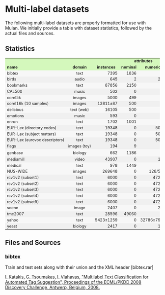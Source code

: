 # Multi-label datasets

The following multi-label datasets are properly formatted for use with Mulan. We initially provide a table with dataset statistics, followed by the actual files and sources. 

## Statistics

<table border="0" cellpadding="2" cellspacing="1" width="200" style="font-size:0.9em">
          <tbody>
            <tr style="background-color:#D4F8BC">
              <td nowrap="nowrap"> </td>
              <td align="center" nowrap="nowrap"> </td>
              <td nowrap="nowrap"> </td>
              <td colspan="2" align="center" nowrap="nowrap"> <strong>attributes</strong></td>
              <td align="center" nowrap="nowrap"></td>
              <td nowrap="nowrap"><strong> </strong></td>
              <td nowrap="nowrap"><strong> </strong></td>
              <td nowrap="nowrap"><strong> </strong></td>
            </tr>
            <tr style="background-color:#D4F8BC">
              <td nowrap="nowrap"><strong>name</strong></td>
              <td align="center" nowrap="nowrap"><strong>domain</strong></td>
              <td align="center" nowrap="nowrap" ><strong>instances</strong></td>
              <td align="center" nowrap="nowrap" ><strong>nominal</strong></td>
              <td align="center" nowrap="nowrap" ><strong>numeric</strong></td>
              <td align="center" nowrap="nowrap" ><strong>labels</strong></td>
              <td align="center" nowrap="nowrap" ><strong>cardinality</strong></td>
              <td align="center" nowrap="nowrap" ><strong>density</strong></td>
              <td align="center" nowrap="nowrap" ><strong>distinct </strong></td>
            </tr>
            <tr style="background-color:#f7f7f7">
              <td nowrap="nowrap">bibtex</td>
              <td align="center" nowrap="nowrap">text</td>
              <td align="right" nowrap="nowrap">7395</td>
              <td align="right" nowrap="nowrap">1836</td>
              <td align="right" nowrap="nowrap">0</td>
              <td align="right" nowrap="nowrap">159</td>
              <td align="right" nowrap="nowrap">2.402</td>
              <td align="right" nowrap="nowrap">0.015</td>
              <td align="right" nowrap="nowrap">2856</td>
            </tr>
            <tr style="background-color:#f0f0f0">
              <td nowrap="nowrap">birds</td>
              <td align="center" nowrap="nowrap">audio</td>
              <td align="right" nowrap="nowrap">645</td>
              <td align="right" nowrap="nowrap">2</td>
              <td align="right" nowrap="nowrap">258</td>
              <td align="right" nowrap="nowrap">19</td>
              <td align="right" nowrap="nowrap">1.014</td>
              <td align="right" nowrap="nowrap">0.053</td>
              <td align="right" nowrap="nowrap">133</td>
            </tr>
            <tr style="background-color:#f7f7f7">
              <td nowrap="nowrap">bookmarks</td>
              <td align="center" nowrap="nowrap">text</td>
              <td align="right" nowrap="nowrap">87856</td>
              <td align="right" nowrap="nowrap">2150</td>
              <td align="right" nowrap="nowrap">0</td>
              <td align="right" nowrap="nowrap">208</td>
              <td align="right" nowrap="nowrap">2.028</td>
              <td align="right" nowrap="nowrap">0.010</td>
              <td align="right" nowrap="nowrap">18716</td>
            </tr>
            <tr style="background-color:#f0f0f0">
              <td nowrap="nowrap">CAL500 </td>
              <td align="center" nowrap="nowrap">music</td>
              <td align="right" nowrap="nowrap">502</td>
              <td align="right" nowrap="nowrap">0</td>
              <td align="right" nowrap="nowrap">68</td>
              <td align="right" nowrap="nowrap">174</td>
              <td align="right" nowrap="nowrap">26.044</td>
              <td align="right" nowrap="nowrap">0.150</td>
              <td align="right" nowrap="nowrap">502</td>
            </tr>
            <tr style="background-color:#f7f7f7">
              <td nowrap="nowrap">corel5k </td>
              <td align="center" nowrap="nowrap">images</td>
              <td align="right" nowrap="nowrap">5000</td>
              <td align="right" nowrap="nowrap">499</td>
              <td align="right" nowrap="nowrap">0</td>
              <td align="right" nowrap="nowrap">374</td>
              <td align="right" nowrap="nowrap">3.522</td>
              <td align="right" nowrap="nowrap">0.009</td>
              <td align="right" nowrap="nowrap">3175</td>
            </tr>
            <tr style="background-color:#f0f0f0">
              <td nowrap="nowrap">corel16k (10 samples) </td>
              <td align="center" nowrap="nowrap">images</td>
              <td align="right" nowrap="nowrap">13811&#177;87 </td>
              <td align="right" nowrap="nowrap">500</td>
              <td align="right" nowrap="nowrap">0</td>
              <td align="right" nowrap="nowrap">161&#177;9</td>
              <td align="right" nowrap="nowrap">2.867&#177;0.033</td>
              <td align="right" nowrap="nowrap">0.018&#177;0.001</td>
              <td align="right" nowrap="nowrap">4937&#177;158</td>
            </tr>
            <tr style="background-color:#f7f7f7">
              <td nowrap="nowrap">delicious</td>
              <td align="center" nowrap="nowrap">text (web) </td>
              <td align="right" nowrap="nowrap">16105</td>
              <td align="right" nowrap="nowrap">500</td>
              <td align="right" nowrap="nowrap">0</td>
              <td align="right" nowrap="nowrap">983</td>
              <td align="right" nowrap="nowrap">19.020</td>
              <td align="right" nowrap="nowrap">0.019</td>
              <td align="right" nowrap="nowrap">15806</td>
            </tr>
            <tr style="background-color:#f0f0f0">
              <td nowrap="nowrap">emotions</td>
              <td align="center" nowrap="nowrap">music</td>
              <td align="right" nowrap="nowrap">593</td>
              <td align="right" nowrap="nowrap">0</td>
              <td align="right" nowrap="nowrap">72</td>
              <td align="right" nowrap="nowrap">6</td>
              <td align="right" nowrap="nowrap">1.869</td>
              <td align="right" nowrap="nowrap">0.311</td>
              <td align="right" nowrap="nowrap">27</td>
            </tr>
            <tr style="background-color:#f7f7f7">
              <td nowrap="nowrap">enron</td>
              <td align="center" nowrap="nowrap">text</td>
              <td align="right" nowrap="nowrap">1702</td>
              <td align="right" nowrap="nowrap">1001</td>
              <td align="right" nowrap="nowrap">0</td>
              <td align="right" nowrap="nowrap">53</td>
              <td align="right" nowrap="nowrap">3.378</td>
              <td align="right" nowrap="nowrap">0.064</td>
              <td align="right" nowrap="nowrap">753</td>
            </tr>
            <tr style="background-color:#f0f0f0">
              <td nowrap="nowrap">EUR-Lex (directory codes) </td>
              <td align="center" nowrap="nowrap">text</td>
              <td align="right" nowrap="nowrap">19348</td>
              <td align="right" nowrap="nowrap">0</td>
              <td align="right" nowrap="nowrap">5000</td>
              <td align="right" nowrap="nowrap">412</td>
              <td align="right" nowrap="nowrap">1.292</td>
              <td align="right" nowrap="nowrap">0.003</td>
              <td align="right" nowrap="nowrap">1615</td>
            </tr>
            <tr style="background-color:#f7f7f7">
              <td nowrap="nowrap">EUR-Lex (subject matters) </td>
              <td align="center" nowrap="nowrap">text</td>
              <td align="right" nowrap="nowrap">19348</td>
              <td align="right" nowrap="nowrap">0</td>
              <td align="right" nowrap="nowrap">5000</td>
              <td align="right" nowrap="nowrap">201</td>
              <td align="right" nowrap="nowrap">2.213</td>
              <td align="right" nowrap="nowrap">0.011</td>
              <td align="right" nowrap="nowrap">2504</td>
            </tr>
            <tr style="background-color:#f0f0f0">
              <td nowrap="nowrap">EUR-Lex (eurovoc descriptors) </td>
              <td align="center" nowrap="nowrap">text</td>
              <td align="right" nowrap="nowrap">19348</td>
              <td align="right" nowrap="nowrap">0</td>
              <td align="right" nowrap="nowrap">5000</td>
              <td align="right" nowrap="nowrap">3993</td>
              <td align="right" nowrap="nowrap">5.310</td>
              <td align="right" nowrap="nowrap">0.001</td>
              <td align="right" nowrap="nowrap">16467</td>
            </tr>
            <tr style="background-color:#f0f0f0">
              <td nowrap="nowrap">flags</td>
              <td align="center" nowrap="nowrap">images (toy)</td>
              <td align="right" nowrap="nowrap">194</td>
              <td align="right" nowrap="nowrap">9</td>
              <td align="right" nowrap="nowrap">10</td>
              <td align="right" nowrap="nowrap">7</td>
              <td align="right" nowrap="nowrap">3.392</td>
              <td align="right" nowrap="nowrap">0.485</td>
              <td align="right" nowrap="nowrap">54</td>
            </tr>
            <tr style="background-color:#f7f7f7">
              <td nowrap="nowrap" style="height: 23px">genbase</td>
              <td align="center" nowrap="nowrap" style="height: 23px">biology</td>
              <td align="right" nowrap="nowrap" style="height: 23px">662</td>
              <td align="right" nowrap="nowrap" style="height: 23px">1186</td>
              <td align="right" nowrap="nowrap" style="height: 23px">0</td>
              <td align="right" nowrap="nowrap" style="height: 23px">27</td>
              <td align="right" nowrap="nowrap" style="height: 23px">1.252</td>
              <td align="right" nowrap="nowrap" style="height: 23px">0.046</td>
              <td align="right" nowrap="nowrap" style="height: 23px">32</td>
            </tr>
            <tr style="background-color:#f0f0f0">
              <td nowrap="nowrap">mediamill</td>
              <td align="center" nowrap="nowrap">video</td>
              <td align="right" nowrap="nowrap">43907</td>
              <td align="right" nowrap="nowrap">0</td>
              <td align="right" nowrap="nowrap">120</td>
              <td align="right" nowrap="nowrap">101</td>
              <td align="right" nowrap="nowrap">4.376</td>
              <td align="right" nowrap="nowrap">0.043</td>
              <td align="right" nowrap="nowrap">6555</td>
            </tr>
            <tr style="background-color:#f7f7f7">
              <td nowrap="nowrap">medical</td>
              <td align="center" nowrap="nowrap">text</td>
              <td align="right" nowrap="nowrap">978</td>
              <td align="right" nowrap="nowrap">1449</td>
              <td align="right" nowrap="nowrap">0</td>
              <td align="right" nowrap="nowrap">45</td>
              <td align="right" nowrap="nowrap">1.245</td>
              <td align="right" nowrap="nowrap">0.028</td>
              <td align="right" nowrap="nowrap">94</td>
            </tr>
            <tr style="background-color:#f7f7f7">
              <td nowrap="nowrap">NUS-WIDE</td>
              <td align="center" nowrap="nowrap">images</td>
              <td align="right" nowrap="nowrap">269648</td>
              <td align="right" nowrap="nowrap">0</td>
              <td align="right" nowrap="nowrap">128/500</td>
              <td align="right" nowrap="nowrap">81</td>
              <td align="right" nowrap="nowrap">1.869</td>
              <td align="right" nowrap="nowrap">0.023</td>
              <td align="right" nowrap="nowrap">18430</td>
            </tr>
            <tr style="background-color:#f0f0f0">
              <td nowrap="nowrap">rcv1v2 (subset1)</td>
              <td align="center" nowrap="nowrap">text</td>
              <td align="right" nowrap="nowrap">6000</td>
              <td align="right" nowrap="nowrap">0</td>
              <td align="right" nowrap="nowrap">47236</td>
              <td align="right" nowrap="nowrap">101</td>
              <td align="right" nowrap="nowrap">2.880</td>
              <td align="right" nowrap="nowrap">0.029</td>
              <td align="right" nowrap="nowrap">1028</td>
            </tr>
            <tr style="background-color:#f7f7f7">
              <td nowrap="nowrap">rcv1v2 (subset2)</td>
              <td align="center" nowrap="nowrap">text</td>
              <td align="right" nowrap="nowrap">6000</td>
              <td align="right" nowrap="nowrap">0</td>
              <td align="right" nowrap="nowrap">47236</td>
              <td align="right" nowrap="nowrap">101</td>
              <td align="right" nowrap="nowrap">2.634</td>
              <td align="right" nowrap="nowrap">0.026</td>
              <td align="right" nowrap="nowrap">954</td>
            </tr>
            <tr style="background-color:#f0f0f0">
              <td nowrap="nowrap">rcv1v2 (subset3)</td>
              <td align="center" nowrap="nowrap">text</td>
              <td align="right" nowrap="nowrap">6000</td>
              <td align="right" nowrap="nowrap">0</td>
              <td align="right" nowrap="nowrap">47236</td>
              <td align="right" nowrap="nowrap">101</td>
              <td align="right" nowrap="nowrap">2.614</td>
              <td align="right" nowrap="nowrap">0.026</td>
              <td align="right" nowrap="nowrap">939</td>
            </tr>
            <tr style="background-color:#f7f7f7">
              <td nowrap="nowrap">rcv1v2 (subset4)</td>
              <td align="center" nowrap="nowrap">text</td>
              <td align="right" nowrap="nowrap">6000</td>
              <td align="right" nowrap="nowrap">0</td>
              <td align="right" nowrap="nowrap">47229</td>
              <td align="right" nowrap="nowrap">101</td>
              <td align="right" nowrap="nowrap">2.484</td>
              <td align="right" nowrap="nowrap">0.025</td>
              <td align="right" nowrap="nowrap">816</td>
            </tr>
            <tr style="background-color:#f0f0f0">
              <td nowrap="nowrap">rcv1v2 (subset5)</td>
              <td align="center" nowrap="nowrap">text</td>
              <td align="right" nowrap="nowrap">6000</td>
              <td align="right" nowrap="nowrap">0</td>
              <td align="right" nowrap="nowrap">47235</td>
              <td align="right" nowrap="nowrap">101</td>
              <td align="right" nowrap="nowrap">2.642</td>
              <td align="right" nowrap="nowrap">0.026</td>
              <td align="right" nowrap="nowrap">946</td>
            </tr>
            <tr style="background-color:#f7f7f7">
              <td nowrap="nowrap">scene</td>
              <td align="center" nowrap="nowrap">image</td>
              <td align="right" nowrap="nowrap">2407</td>
              <td align="right" nowrap="nowrap">0</td>
              <td align="right" nowrap="nowrap">294</td>
              <td align="right" nowrap="nowrap">6</td>
              <td align="right" nowrap="nowrap">1.074</td>
              <td align="right" nowrap="nowrap">0.179</td>
              <td align="right" nowrap="nowrap">15</td>
            </tr>
            <tr style="background-color:#f0f0f0">
              <td nowrap="nowrap">tmc2007</td>
              <td align="center" nowrap="nowrap">text</td>
              <td align="right" nowrap="nowrap">28596</td>
              <td align="right" nowrap="nowrap">49060<br />                  </td>
              <td align="right" nowrap="nowrap">0</td>
              <td align="right" nowrap="nowrap">22</td>
              <td align="right" nowrap="nowrap">2.158</td>
              <td align="right" nowrap="nowrap">0.098</td>
              <td align="right" nowrap="nowrap">1341</td>
            </tr>
            <tr style="background-color:#f7f7f7">
              <td nowrap="nowrap">yahoo</td>
              <td align="center" nowrap="nowrap">text</td>
              <td align="right" nowrap="nowrap">5423±1259</td>
              <td align="right" nowrap="nowrap">0</td>
              <td align="right" nowrap="nowrap">32786±7990</td>
              <td align="right" nowrap="nowrap">31±6</td>
              <td align="right" nowrap="nowrap">1.481±0.154</td>
              <td align="right" nowrap="nowrap">0.051±0.012</td>
              <td align="right" nowrap="nowrap">321±139</td>
            </tr>
            <tr style="background-color:#f0f0f0">
              <td nowrap="nowrap">yeast</td>
              <td align="center" nowrap="nowrap">biology</td>
              <td align="right" nowrap="nowrap">2417</td>
              <td align="right" nowrap="nowrap">0</td>
              <td align="right" nowrap="nowrap">103</td>
              <td align="right" nowrap="nowrap">14</td>
              <td align="right" nowrap="nowrap">4.237</td>
              <td align="right" nowrap="nowrap">0.303</td>
              <td align="right" nowrap="nowrap">198</td>
            </tr>
          </tbody>
        </table>

## Files and Sources

### bibtex

Train and test sets along with their union and the XML header [bibtex.rar]

[I. Katakis, G. Tsoumakas, I. Vlahavas, "Multilabel Text Classification for Automated Tag Suggestion", Proceedings of the ECML/PKDD 2008 Discovery Challenge, Antwerp, Belgium, 2008.](http://intelligence.csd.auth.gr/publication/conference-papers/multilabel-text-classification-for-automated-tag-suggestion) 
